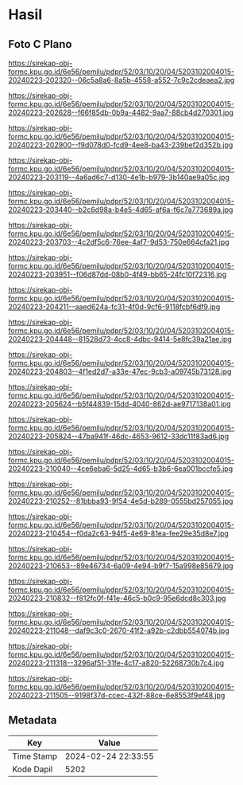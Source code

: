 # Hasil

## Foto C Plano

https://sirekap-obj-formc.kpu.go.id/6e56/pemilu/pdpr/52/03/10/20/04/5203102004015-20240223-202320--06c5a8a6-8a5b-4558-a552-7c9c2cdeaea2.jpg

https://sirekap-obj-formc.kpu.go.id/6e56/pemilu/pdpr/52/03/10/20/04/5203102004015-20240223-202628--f66f85db-0b9a-4482-9aa7-88cb4d270301.jpg

https://sirekap-obj-formc.kpu.go.id/6e56/pemilu/pdpr/52/03/10/20/04/5203102004015-20240223-202900--f9d078d0-fcd9-4ee8-ba43-239bef2d352b.jpg

https://sirekap-obj-formc.kpu.go.id/6e56/pemilu/pdpr/52/03/10/20/04/5203102004015-20240223-203119--4a6ad6c7-d130-4e1b-b979-3b140ae9a05c.jpg

https://sirekap-obj-formc.kpu.go.id/6e56/pemilu/pdpr/52/03/10/20/04/5203102004015-20240223-203440--b2c6d98a-b4e5-4d65-af6a-f6c7a773689a.jpg

https://sirekap-obj-formc.kpu.go.id/6e56/pemilu/pdpr/52/03/10/20/04/5203102004015-20240223-203703--4c2df5c6-76ee-4af7-9d53-750e664cfa21.jpg

https://sirekap-obj-formc.kpu.go.id/6e56/pemilu/pdpr/52/03/10/20/04/5203102004015-20240223-203951--f06d87dd-08b0-4f49-bb65-24fc10f72316.jpg

https://sirekap-obj-formc.kpu.go.id/6e56/pemilu/pdpr/52/03/10/20/04/5203102004015-20240223-204211--aaed624a-fc31-4f0d-9cf6-9118fcbf6df9.jpg

https://sirekap-obj-formc.kpu.go.id/6e56/pemilu/pdpr/52/03/10/20/04/5203102004015-20240223-204448--81528d73-4cc8-4dbc-9414-5e8fc39a21ae.jpg

https://sirekap-obj-formc.kpu.go.id/6e56/pemilu/pdpr/52/03/10/20/04/5203102004015-20240223-204803--4f1ed2d7-a33e-47ec-9cb3-a09745b73128.jpg

https://sirekap-obj-formc.kpu.go.id/6e56/pemilu/pdpr/52/03/10/20/04/5203102004015-20240223-205624--b5f44839-15dd-4040-862d-ae9717138a01.jpg

https://sirekap-obj-formc.kpu.go.id/6e56/pemilu/pdpr/52/03/10/20/04/5203102004015-20240223-205824--47ba941f-46dc-4653-9612-33dc11f83ad6.jpg

https://sirekap-obj-formc.kpu.go.id/6e56/pemilu/pdpr/52/03/10/20/04/5203102004015-20240223-210040--4ce6eba6-5d25-4d65-b3b6-6ea001bccfe5.jpg

https://sirekap-obj-formc.kpu.go.id/6e56/pemilu/pdpr/52/03/10/20/04/5203102004015-20240223-210252--81bbba93-9f54-4e5d-b289-0555bd257055.jpg

https://sirekap-obj-formc.kpu.go.id/6e56/pemilu/pdpr/52/03/10/20/04/5203102004015-20240223-210454--f0da2c63-94f5-4e69-81ea-fee29e35d8e7.jpg

https://sirekap-obj-formc.kpu.go.id/6e56/pemilu/pdpr/52/03/10/20/04/5203102004015-20240223-210653--89e46734-6a09-4e94-b9f7-15a998e85679.jpg

https://sirekap-obj-formc.kpu.go.id/6e56/pemilu/pdpr/52/03/10/20/04/5203102004015-20240223-210832--f812fc0f-f41e-46c5-b0c9-95e6dcd8c303.jpg

https://sirekap-obj-formc.kpu.go.id/6e56/pemilu/pdpr/52/03/10/20/04/5203102004015-20240223-211048--daf9c3c0-2670-41f2-a92b-c2dbb554074b.jpg

https://sirekap-obj-formc.kpu.go.id/6e56/pemilu/pdpr/52/03/10/20/04/5203102004015-20240223-211318--3296af51-31fe-4c17-a820-52268730b7c4.jpg

https://sirekap-obj-formc.kpu.go.id/6e56/pemilu/pdpr/52/03/10/20/04/5203102004015-20240223-211505--9198f37d-ccec-432f-88ce-6e8553f9ef48.jpg


## Metadata

| Key        | Value               |
| ---------- | ------------------- |
| Time Stamp | 2024-02-24 22:33:55 |
| Kode Dapil | 5202                |




